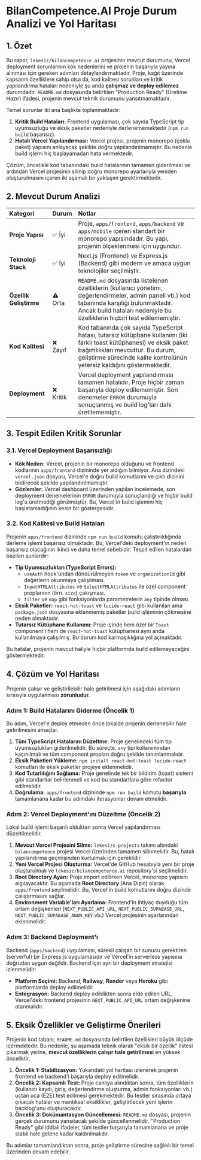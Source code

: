 # BilanCompetence.AI Proje Durum Analizi ve Yol Haritası

## 1. Özet

Bu rapor, `lekesiz/bilancompetence.ai` projesinin mevcut durumunu, Vercel deployment sorunlarının kök nedenlerini ve projenin başarıyla yayına alınması için gereken adımları detaylandırmaktadır. Proje, kağıt üzerinde kapsamlı özelliklere sahip olsa da, kod kalitesi sorunları ve kritik yapılandırma hataları nedeniyle şu anda **çalışmaz ve deploy edilemez** durumdadır. `README.md` dosyasında belirtilen "Production Ready" (Üretime Hazır) ifadesi, projenin mevcut teknik durumunu yansıtmamaktadır.

Temel sorunlar iki ana başlıkta toplanmaktadır:

1.  **Kritik Build Hataları:** Frontend uygulaması, çok sayıda TypeScript tip uyumsuzluğu ve eksik paketler nedeniyle derlenememektedir (`npm run build` başarısız).
2.  **Hatalı Vercel Yapılandırması:** Vercel projesi, projenin monorepo (çoklu paket) yapısını anlayacak şekilde doğru yapılandırılmamıştır. Bu nedenle build işlemi hiç başlayamadan hata vermektedir.

Çözüm, öncelikle kod tabanındaki build hatalarının tamamen giderilmesi ve ardından Vercel projesinin silinip doğru monorepo ayarlarıyla yeniden oluşturulmasını içeren iki aşamalı bir yaklaşım gerektirmektedir.

## 2. Mevcut Durum Analizi

| Kategori | Durum | Notlar |
| :--- | :--- | :--- |
| **Proje Yapısı** | ✅ İyi | Proje, `apps/frontend`, `apps/backend` ve `apps/mobile` içeren standart bir monorepo yapısındadır. Bu yapı, projenin ölçeklenmesi için uygundur. |
| **Teknoloji Stack** | ✅ İyi | Next.js (Frontend) ve Express.js (Backend) gibi modern ve amaca uygun teknolojiler seçilmiştir. |
| **Özellik Geliştirme** | ⚠️ Orta | `README.md` dosyasında listelenen özelliklerin (kullanıcı yönetimi, değerlendirmeler, admin paneli vb.) kod tabanında karşılığı bulunmaktadır. Ancak build hataları nedeniyle bu özelliklerin hiçbiri test edilememiştir. |
| **Kod Kalitesi** | ❌ Zayıf | Kod tabanında çok sayıda TypeScript hatası, tutarsız kütüphane kullanımı (iki farklı toast kütüphanesi) ve eksik paket bağımlılıkları mevcuttur. Bu durum, geliştirme sürecinde kalite kontrolünün yetersiz kaldığını göstermektedir. |
| **Deployment** | ❌ Kritik | Vercel deployment yapılandırması tamamen hatalıdır. Proje hiçbir zaman başarıyla deploy edilememiştir. Son denemeler `ERROR` durumuyla sonuçlanmış ve build log'ları dahi üretilememiştir. |

## 3. Tespit Edilen Kritik Sorunlar

### 3.1. Vercel Deployment Başarısızlığı

- **Kök Neden:** Vercel, projenin bir monorepo olduğunu ve frontend kodlarının `apps/frontend` dizininde yer aldığını bilmiyor. Ana dizindeki `vercel.json` dosyası, Vercel'e doğru build komutlarını ve çıktı dizinini bildirecek şekilde yapılandırılmamıştır.
- **Gözlemler:** Vercel dashboard üzerinden yapılan incelemede, son deployment denemelerinin `ERROR` durumuyla sonuçlandığı ve hiçbir build log'u üretmediği görülmüştür. Bu, Vercel'in build işlemini hiç başlatamadığının kesin bir göstergesidir.

### 3.2. Kod Kalitesi ve Build Hataları

Projenin `apps/frontend` dizininde `npm run build` komutu çalıştırıldığında derleme işlemi başarısız olmaktadır. Bu, Vercel'deki deployment'ın neden başarısız olacağının ikinci ve daha temel sebebidir. Tespit edilen hatalardan bazıları şunlardır:

- **Tip Uyumsuzlukları (TypeScript Errors):**
  - `useAuth` hook'undan döndürülmeyen `token` ve `organizationId` gibi değerlerin okunmaya çalışılması.
  - `InputHTMLAttributes` ve `SelectHTMLAttributes` ile özel component proplarının (örn. `size`) çakışması.
  - `filter` ve `map` gibi fonksiyonlarda parametrelerin `any` tipinde olması.
- **Eksik Paketler:** `react-hot-toast` ve `lucide-react` gibi kullanılan ama `package.json` dosyasına eklenmemiş paketler build işleminin çökmesine neden olmaktadır.
- **Tutarsız Kütüphane Kullanımı:** Proje içinde hem özel bir `Toast` component'i hem de `react-hot-toast` kütüphanesi aynı anda kullanılmaya çalışılmış. Bu durum kod karmaşıklığına yol açmaktadır.

Bu hatalar, projenin mevcut haliyle hiçbir platformda build edilemeyeceğini göstermektedir.

## 4. Çözüm ve Yol Haritası

Projenin çalışır ve geliştirilebilir hale getirilmesi için aşağıdaki adımların sırasıyla uygulanması **zorunludur**.

### Adım 1: Build Hatalarını Giderme (Öncelik 1)

Bu adım, Vercel'e deploy etmeden önce lokalde projenin derlenebilir hale getirilmesini amaçlar.

1.  **Tüm TypeScript Hatalarını Düzeltme:** Proje genelindeki tüm tip uyumsuzlukları giderilmelidir. Bu süreçte, `any` tipi kullanımından kaçınılmalı ve tüm component propları doğru şekilde tanımlanmalıdır.
2.  **Eksik Paketleri Yükleme:** `npm install react-hot-toast lucide-react` komutları ile eksik paketler projeye eklenmelidir.
3.  **Kod Tutarlılığını Sağlama:** Proje genelinde tek bir bildirim (toast) sistemi gibi standartlar belirlenmeli ve kod bu standartlara göre refactor edilmelidir.
4.  **Doğrulama:** `apps/frontend` dizininde `npm run build` komutu **başarıyla** tamamlanana kadar bu adımdaki iterasyonlar devam etmelidir.

### Adım 2: Vercel Deployment'ını Düzeltme (Öncelik 2)

Lokal build işlemi başarılı olduktan sonra Vercel yapılandırması düzeltilmelidir.

1.  **Mevcut Vercel Projesini Silme:** `lekesizs-projects` takımı altındaki `bilancompetence` projesi Vercel üzerinden tamamen silinmelidir. Bu, hatalı yapılandırma geçmişinden kurtulmak için gereklidir.
2.  **Yeni Vercel Projesi Oluşturma:** Vercel'de GitHub hesabıyla yeni bir proje oluşturulmalı ve `lekesiz/bilancompetence.ai` repository'si seçilmelidir.
3.  **Root Directory Ayarı:** Proje import edilirken Vercel, monorepo yapısını algılayacaktır. Bu aşamada **Root Directory** (Ana Dizin) olarak `apps/frontend` seçilmelidir. Bu, Vercel'in build komutlarını doğru dizinde çalıştırmasını sağlar.
4.  **Environment Variable'ları Ayarlama:** Frontend'in ihtiyaç duyduğu tüm ortam değişkenleri (`NEXT_PUBLIC_API_URL`, `NEXT_PUBLIC_SUPABASE_URL`, `NEXT_PUBLIC_SUPABASE_ANON_KEY` vb.) Vercel projesinin ayarlarından eklenmelidir.

### Adım 3: Backend Deployment'ı

Backend (`apps/backend`) uygulaması, sürekli çalışan bir sunucu gerektiren (serverful) bir Express.js uygulamasıdır ve Vercel'in serverless yapısına doğrudan uygun değildir. Backend için ayrı bir deployment stratejisi izlenmelidir:

- **Platform Seçimi:** Backend, **Railway**, **Render** veya **Heroku** gibi platformlarda deploy edilmelidir.
- **Entegrasyon:** Backend deploy edildikten sonra elde edilen URL, Vercel'deki frontend projesinin `NEXT_PUBLIC_API_URL` ortam değişkenine atanmalıdır.

## 5. Eksik Özellikler ve Geliştirme Önerileri

Projenin kod tabanı, `README.md` dosyasında belirtilen özellikleri büyük ölçüde içermektedir. Bu nedenle, şu aşamada teknik olarak "eksik bir özellik" listesi çıkarmak yerine, **mevcut özelliklerin çalışır hale getirilmesi** en yüksek önceliktir.

1.  **Öncelik 1: Stabilizasyon:** Yukarıdaki yol haritası izlenerek projenin frontend ve backend'i başarıyla deploy edilmelidir.
2.  **Öncelik 2: Kapsamlı Test:** Proje canlıya alındıktan sonra, tüm özelliklerin (kullanıcı kaydı, giriş, değerlendirme oluşturma, admin fonksiyonları vb.) uçtan uca (E2E) test edilmesi gerekmektedir. Bu testler sırasında ortaya çıkacak hatalar ve mantıksal eksiklikler, geliştirilecek yeni işlerin backlog'unu oluşturacaktır.
3.  **Öncelik 3: Dokümantasyon Güncellemesi:** `README.md` dosyası, projenin gerçek durumunu yansıtacak şekilde güncellenmelidir. "Production Ready" gibi iddialı ifadeler, tüm testler başarıyla tamamlanana ve proje stabil hale gelene kadar kaldırılmalıdır.

Bu adımlar tamamlandıktan sonra, proje geliştirme sürecine sağlıklı bir temel üzerinden devam edebilir.
